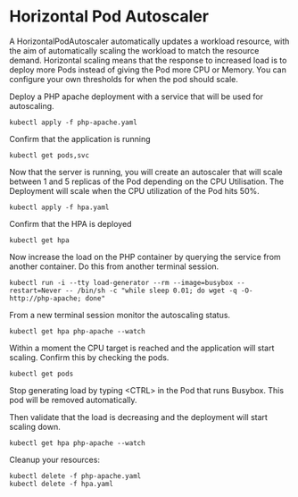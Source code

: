 # Horizontal Pod Autoscaler

A HorizontalPodAutoscaler automatically updates a workload resource, with the aim of automatically scaling the workload to match the resource demand. Horizontal scaling means that the response to increased load is to deploy more Pods instead of giving the Pod more CPU or Memory. You can configure your own thresholds for when the pod should scale.

Deploy a PHP apache deployment with a service that will be used for autoscaling.

```
kubectl apply -f php-apache.yaml
```

Confirm that the application is running
```
kubectl get pods,svc
```

Now that the server is running, you will create an autoscaler that will scale between 1 and 5 replicas of the Pod depending on the CPU Utilisation. The Deployment will scale when the CPU utilization of the Pod hits 50%.

```
kubectl apply -f hpa.yaml
```

Confirm that the HPA is deployed
```
kubectl get hpa
```

Now increase the load on the PHP container by querying the service from another container. Do this from another terminal session.

```
kubectl run -i --tty load-generator --rm --image=busybox --restart=Never -- /bin/sh -c "while sleep 0.01; do wget -q -O- http://php-apache; done"
```

From a new terminal session monitor the autoscaling status.

```
kubectl get hpa php-apache --watch
```

Within a moment the CPU target is reached and the application will start scaling. Confirm this by checking the pods.

```
kubectl get pods
```

Stop generating load by typing \<CTRL\> in the Pod that runs Busybox. This pod will be removed automatically.

Then validate that the load is decreasing and the deployment will start scaling down.

```
kubectl get hpa php-apache --watch
```

Cleanup your resources:
```
kubectl delete -f php-apache.yaml
kubectl delete -f hpa.yaml
```





